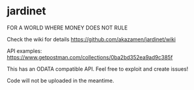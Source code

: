 # jardinet

FOR A WORLD WHERE MONEY DOES NOT RULE

Check the wiki for details https://github.com/akazamen/jardinet/wiki

API examples: https://www.getpostman.com/collections/0ba2bd352ea9ad9c385f

This has an ODATA compatible API. Feel free to exploit and create issues!

Code will not be uploaded in the meantime. 
